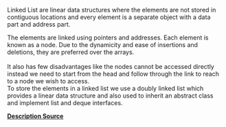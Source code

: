 <p> Linked List are linear data structures where the elements are not stored in contiguous locations and every element is a separate object with a data part and address part. <br>  </p>
The elements are linked using pointers and addresses. Each element is known as a node. Due to the dynamicity and ease of insertions and deletions, they are preferred over the arrays.<br> <br>
   It also has few disadvantages like the nodes cannot be accessed directly instead we need to start from the head and follow through the link to reach to a node we wish to access. <br>
To store the elements in a linked list we use a doubly linked list which provides a linear data structure and also used to inherit an abstract class and implement list and deque interfaces.

<b> <a href="https://www.tutorialspoint.com">Description Source</a> </b>   

